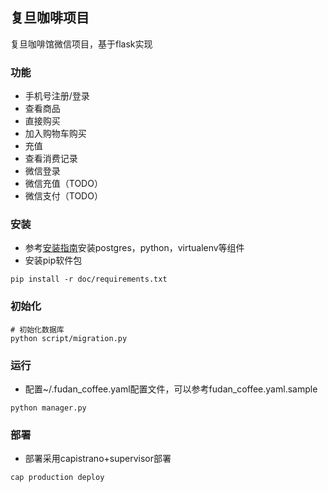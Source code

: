 ## 复旦咖啡项目

复旦咖啡馆微信项目，基于flask实现

### 功能

* 手机号注册/登录
* 查看商品
* 直接购买
* 加入购物车购买
* 充值
* 查看消费记录
* 微信登录
* 微信充值（TODO）
* 微信支付（TODO）

### 安装

* 参考[安装指南](doc/install.md)安装postgres，python，virtualenv等组件
* 安装pip软件包

```
pip install -r doc/requirements.txt
```

### 初始化

```
# 初始化数据库
python script/migration.py
```

### 运行

* 配置~/.fudan_coffee.yaml配置文件，可以参考fudan_coffee.yaml.sample

```
python manager.py
```

### 部署

* 部署采用capistrano+supervisor部署

```
cap production deploy
```
